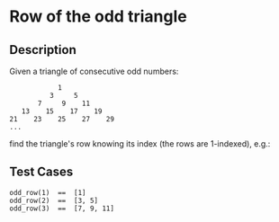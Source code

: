 # Row of the odd triangle

## Description
    
Given a triangle of consecutive odd numbers:
                
                1
              3     5
           7     9    11
       13    15    17    19
    21    23    25    27    29
    ...
    
   find the triangle's row knowing its index (the rows are 1-indexed), e.g.:
## Test Cases

    odd_row(1)  ==  [1]
    odd_row(2)  ==  [3, 5]
    odd_row(3)  ==  [7, 9, 11]